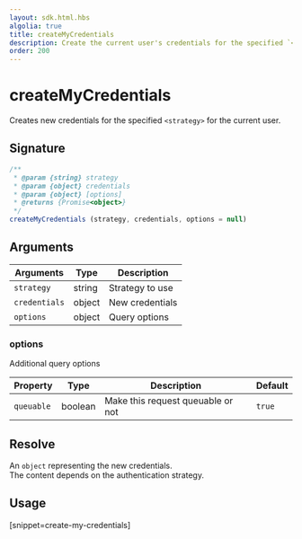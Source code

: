 ```yaml
---
layout: sdk.html.hbs
algolia: true
title: createMyCredentials
description: Create the current user's credentials for the specified `<strategy>`.
order: 200
---
```


# createMyCredentials

Creates new credentials for the specified `<strategy>` for the current user.

## Signature

```javascript
/**
 * @param {string} strategy
 * @param {object} credentials
 * @param {object} [options]
 * @returns {Promise<object>}
 */
createMyCredentials (strategy, credentials, options = null)
```

## Arguments

| Arguments    | Type    | Description
|--------------|---------|-------------
| `strategy` | string | Strategy to use
| `credentials` | object | New credentials
| `options`  | object | Query options


### **options**

Additional query options

| Property     | Type    | Description                       | Default |
| ---------- | ------- | --------------------------------- | ------- |
| `queuable` | boolean| Make this request queuable or not | `true`  |


## Resolve

An `object` representing the new credentials.  
The content depends on the authentication strategy.  

## Usage

[snippet=create-my-credentials]
